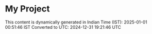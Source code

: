 # My Project

This content is dynamically generated in Indian Time (IST): 2025-01-01 00:51:46 IST
Converted to UTC: 2024-12-31 19:21:46 UTC
